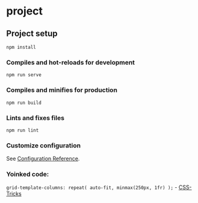 # project

## Project setup

```
npm install
```

### Compiles and hot-reloads for development

```
npm run serve
```

### Compiles and minifies for production

```
npm run build
```

### Lints and fixes files

```
npm run lint
```

### Customize configuration

See [Configuration Reference](https://cli.vuejs.org/config/).

### Yoinked code:

`grid-template-columns: repeat( auto-fit, minmax(250px, 1fr) );` - [CSS-Tricks](https://css-tricks.com/auto-sizing-columns-css-grid-auto-fill-vs-auto-fit/)
